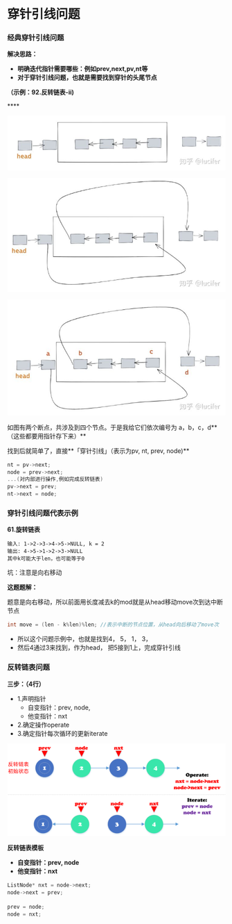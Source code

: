 # 穿针引线问题

### **经典穿针引线问题**

**解决思路：**

* **明确迭代指针需要哪些：例如prev,next,pv,nt等**
* **对于穿针引线问题，也就是需要找到穿针的头尾节点**

**（示例：92.反转链表-ii\)**

\*\*\*\*

![](../../../.gitbook/assets/1%20%281%29.jpg)

![](../../../.gitbook/assets/2%20%281%29.jpg)

![](../../../.gitbook/assets/3%20%281%29.jpg)

如图有两个断点，共涉及到四个节点。于是我给它们依次编号为 a，b，c，d**（这些都要用指针存下来）**

找到后就简单了，直接**「穿针引线」（表示为pv, nt, prev, node\)**

```cpp
nt = pv->next;
node = prev->next;
...(对内部进行操作,例如完成反转链表)
pv->next = prev;
nt->next = node;
```

### **穿针引线问题代表示例**

**61.旋转链表**

```text
输入: 1->2->3->4->5->NULL, k = 2
输出: 4->5->1->2->3->NULL
其中k可能大于len，也可能等于0
```

坑：注意是向右移动

**这题题解：**

题意是向右移动，所以前面用长度减去k的mod就是从head移动move次到达中断节点

```cpp
int move = (len - k%len)%len; //表示中断的节点位置，从head向后移动了move次
```

* 所以这个问题示例中，也就是找到4， 5， 1， 3，
* 然后4通过3来找到，作为head， 把5接到1上，完成穿针引线

### **反转链表问题**

**三步：（4行）**

* 1.声明指针
  * 自变指针：prev, node,
  * 他变指针：nxt
* 2.确定操作operate
* 3.确定指针每次循环的更新iterate

![](../../../.gitbook/assets/wu-biao-ti-%20%284%29.png)

**反转链表模板**

* **自变指针：prev, node**
* **他变指针：nxt**

```cpp
ListNode* nxt = node->next; 
node->next = prev;

prev = node;
node = nxt;
```

